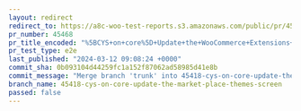 ```yaml
---
layout: redirect
redirect_to: https://a8c-woo-test-reports.s3.amazonaws.com/public/pr/45468/e2e/index.html
pr_number: 45468
pr_title_encoded: "%5BCYS+on+core%5D+Update+the+WooCommerce+Extensions+Themes+page+to+include+references+to+the+CYS"
pr_test_type: e2e
last_published: "2024-03-12 09:08:24 +0000"
commit_sha: 0b093104d44259fc1a152f87062ad58985d41e8b
commit_message: "Merge branch 'trunk' into 45418-cys-on-core-update-the-market-place-t…"
branch_name: 45418-cys-on-core-update-the-market-place-themes-screen
passed: false
---
```

